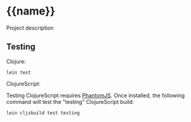 {{name}}
===

Project description

## Testing

Clojure:

    lein test

ClojureScript:

Testing ClojureScript requires [PhantomJS](http://phantomjs.org/).  Once installed, the following command will test the "testing"  ClojureScript build:

    lein cljsbuild test testing
